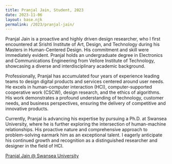 ```yaml
---
title: Pranjal Jain, Student, 2023
date: 2023-11-06
layout: base.njk
permalink: /2023/pranjal-jain/
--- 
```


Pranjal Jain is a proactive and highly driven design researcher, who I first encountered at Srishti Institute of Art, Design, and Technology during his Masters in Human-Centered Design. His commitment and skill were immediately evident. Pranjal holds an undergraduate degree in Electronics and Communications Engineering from Vellore Institute of Technology, showcasing a diverse and interdisciplinary academic background.

Professionally, Pranjal has accumulated four years of experience leading teams to design digital products and services centered around user needs. He excels in human-computer interaction (HCI), computer-supported cooperative work (CSCW), design research, and the ethics of algorithms. His work demonstrates a profound understanding of technology, customer needs, and business perspectives, ensuring the delivery of competitive and innovative products.

Currently, Pranjal is advancing his expertise by pursuing a Ph.D. at Swansea University, where he is further exploring the intersection of human-machine relationships. His proactive nature and comprehensive approach to problem-solving earmark him as an exceptional talent. I eagerly anticipate his continued growth and recognition as a distinguished researcher and designer in the field of HCI.

[Pranjal Jain @ Swansea University](https://www.swansea.ac.uk/computational-foundry/epsrc-centre-for-doctoral-training/meet-the-cohort/pranjal-jain/)